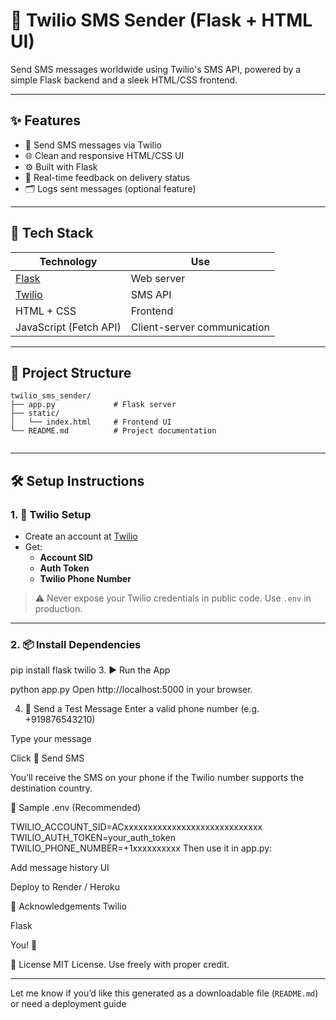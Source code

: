 # 📲 Twilio SMS Sender (Flask + HTML UI)

Send SMS messages worldwide using Twilio's SMS API, powered by a simple Flask backend and a sleek HTML/CSS frontend.

---

## ✨ Features

- 🔐 Send SMS messages via Twilio
- 🌐 Clean and responsive HTML/CSS UI
- ⚙️ Built with Flask
- 💬 Real-time feedback on delivery status
- 🗂️ Logs sent messages (optional feature)

---


## 🚀 Tech Stack

| Technology | Use |
|------------|-----|
| [Flask](https://flask.palletsprojects.com/) | Web server |
| [Twilio](https://www.twilio.com/docs/sms) | SMS API |
| HTML + CSS | Frontend |
| JavaScript (Fetch API) | Client-server communication |

---

## 📁 Project Structure
```
twilio_sms_sender/
├── app.py             # Flask server
├── static/
│   └── index.html     # Frontend UI
└── README.md          # Project documentation


```

---

## 🛠️ Setup Instructions

### 1. 🔑 Twilio Setup

- Create an account at [Twilio](https://www.twilio.com/)
- Get:
  - **Account SID**
  - **Auth Token**
  - **Twilio Phone Number**

> ⚠️ Never expose your Twilio credentials in public code. Use `.env` in production.

---

### 2. 📦 Install Dependencies


pip install flask twilio
3. ▶️ Run the App

python app.py
Open http://localhost:5000 in your browser.

4. 🧪 Send a Test Message
Enter a valid phone number (e.g. +919876543210)

Type your message

Click 🚀 Send SMS

You’ll receive the SMS on your phone if the Twilio number supports the destination country.

📄 Sample .env (Recommended)

TWILIO_ACCOUNT_SID=ACxxxxxxxxxxxxxxxxxxxxxxxxxxxxx
TWILIO_AUTH_TOKEN=your_auth_token
TWILIO_PHONE_NUMBER=+1xxxxxxxxxx
Then use it in app.py:


 Add message history UI

 Deploy to Render / Heroku

🙏 Acknowledgements
Twilio

Flask

You! 💙

📜 License
MIT License. Use freely with proper credit.


---

Let me know if you’d like this generated as a downloadable file (`README.md`) or need a deployment guide 
